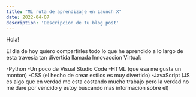 ```yaml
---
title: "Mi ruta de aprendizaje en Launch X"
date: 2022-04-07
description: 'Descripción de tu blog post'
---
```


Hola!

El dia de hoy quiero compartirles todo lo que he aprendido a lo largo de esta travesia tan divertida llamada Innovaccion Virtual:

-Python
-Un poco de Visual Studio Code
-HTML (que esa me gusta un monton)
-CSS (el hecho de crear estilos es muy divertido)
-JavaScript (JS es algo que en verdad me esta costando mucho trabajo pero la verdad no me dare por vencido y estoy buscando mas informacion sobre el)

